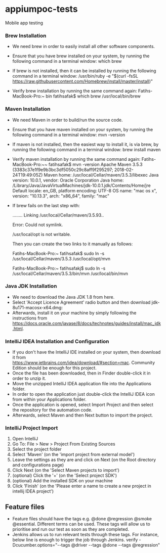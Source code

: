 # appiumpoc-tests
Mobile app testing


### Brew Installation  

-  We need brew in order to easily install all other software components.
-  Ensure that you have brew installed on your system, by running the following command in a terminal window:
   which brew

-  If brew is not installed, then it can be installed by running the following command in a terminal window:
   /usr/bin/ruby -e "$(curl -fsSL https://raw.githubusercontent.com/Homebrew/install/master/install)"
-  Verify brew installation by running the same command again:
   Fatihs-MacBook-Pro:~ bin fatihsafak$ which brew /usr/local/bin/brew


### Maven Installation

-  We need Maven in order to build/run the source code.
-  Ensure that you have maven installed on your system, by running the following command in a terminal window:
   mvn -version

-  If maven is not installed, then the easiest way to install it, is via brew, by running the following command in a terminal    window:
   brew install maven

-  Verify maven installation by running the same command again:
   Fatihs-MacBook-Pro:~~ fatihsafak$ mvn -version Apache Maven 3.5.3 (3383c37e1f9e9b3bc3df5050c29c8aff9f295297; 2018-02-  
   24T19:49:05Z) Maven home: /usr/local/Cellar/maven/3.5.3/libexec Java version: 10.0.1, vendor: Oracle Corporation Java home: 
   /Library/Java/JavaVirtualMachines/jdk-10.0.1.jdk/Contents/Home/jre Default locale: en_GB, platform encoding: UTF-8 OS name: 
   "mac os x", version: "10.13.3", arch: "x86_64", family: "mac" 
-  If brew fails on the last step with:

   ........
   Linking /usr/local/Cellar/maven/3.5.93..

   Error: Could not symlink.

   /usr/local/opt is not writable.

   Then you can create the two links to it manually as follows:

   Fatihs-MacBook-Pro:~ fatihsafak$ sudo ln -s /usr/local/Cellar/maven/3.5.3 /usr/local/opt/mvn

   Fatihs-MacBook-Pro:~ fatihsafakj$ sudo ln -s /usr/local/Cellar/maven/3.5.3/bin/mvn /usr/local/bin/mvn
   
   
### Java JDK Installation

-  We need to download the Java JDK 1.8 from here.
-  Select 'Accept Licence Agreement' radio button and then download jdk-8u171-macosx-x64.dmg:
-  Afterwards, install it on your machine by simply following the instructions from        
   https://docs.oracle.com/javase/8/docs/technotes/guides/install/mac_jdk.html.
   
   
### IntelliJ IDEA Installation and Configuration

-  If you don't have the IntelliJ IDE installed on your system, then download it from       
   https://www.jetbrains.com/idea/download/#section=mac. Community Edition should be enough for this project.
-  Once the file has been downloaded, then in Finder double-click it in order to unzip it.
-  Move the unzipped IntelliJ IDEA application file into the Applications folder.
-  In order to open the application just double-click the IntelliJ IDEA icon from within your Applications folder.
-  Once the application is opened, select Import Project and then select the repository for the automation code.
-  Afterwards, select Maven and then Next button to import the project.


### IntelliJ Project Import
1. Open IntelliJ
2. Go To: File > New > Project From Existing Sources
3. Select the project folder
4. Select 'Maven' (on the 'import project from external model')
5. Leave the settings as they are and click on Next (on the Root directory and configurations page) 
6. Click Next (on the 'Select Maven projects to import')
7. (optional) Click the '+' (on the 'Select project SDK')
8. (optional) Add the installed SDK on your machine
9. Click 'Finish' (on the 'Please enter a name to create a new project in intellij IDEA project')
   

## Feature files
- Feature files should have the tags e.g. @done @regression @smoke @essential. Different terms can be used. These tags will     allow us to prioritise and run our test as soon as they are completed.
- Jenkins allows us to run relevant tests through these tags.
   For instance, below line is enough to trigger the job through Jenkins. 
   verify -Dcucumber.options="--tags @driver --tags @done --tags @regression"

